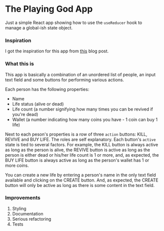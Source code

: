 # The Playing God App

Just a simple React app showing how to use the `useReducer` hook
to manage a global-ish state object.

### Inspiration

I got the inspiration for this app from [this](https://alligator.io/react/usereducer/)
blog post.

### What this is

This app is basically a combination of an unordered list of people, an input text field
and some buttons for performing various actions.

Each person has the following properties:

  - Name
  - Life status (alive or dead)
  - Life count (a number signifying how many times you can be revived if you're
    dead)
  - Wallet (a number indicating how many coins you have - 1 coin can buy 1 life)

Next to each peson's properties is a row of three `action` buttons: KILL,
REVIVE and BUY LIFE. The roles are self explanatory. Each button's `active`
state is tied to several factors. For example, the KILL button is always active
as long as the person is alive, the REVIVE button is active as long as the
person is either dead or his/her life count is 1 or more, and, as expected, the
BUY LIFE button is always active as long as the person's wallet has 1 or more
coins.

You can create a new life by entering a person's name in the only text field
available and clicking on the CREATE button. And, as expected, the CREATE
button will only be active as long as there is some content in the text field.

### Improvements

1. Styling
2. Documentation
3. Serious refactoring
4. Tests
